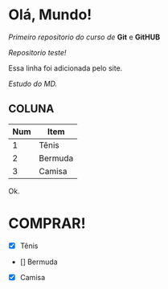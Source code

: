 # Olá, Mundo!
 *Primeiro repositorio do curso de* **Git** e **GitHUB**

*Repositorio teste!*

Essa linha foi adicionada pelo site.


_Estudo do *MD*._
## COLUNA

Num | Item
---|---|
1 | Tênis
2 | Bermuda 
3 | Camisa
Ok.

# COMPRAR!
- [x] Tênis
- [] Bermuda
- [x] Camisa